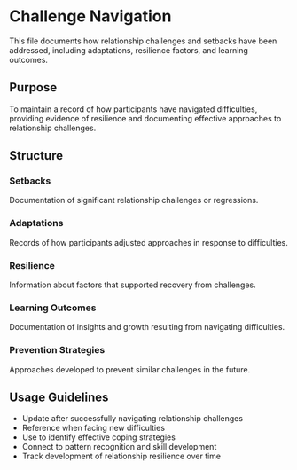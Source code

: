 # Challenge Navigation

This file documents how relationship challenges and setbacks have been addressed, including adaptations, resilience factors, and learning outcomes.

## Purpose
To maintain a record of how participants have navigated difficulties, providing evidence of resilience and documenting effective approaches to relationship challenges.

## Structure

### Setbacks
Documentation of significant relationship challenges or regressions.

### Adaptations
Records of how participants adjusted approaches in response to difficulties.

### Resilience
Information about factors that supported recovery from challenges.

### Learning Outcomes
Documentation of insights and growth resulting from navigating difficulties.

### Prevention Strategies
Approaches developed to prevent similar challenges in the future.

## Usage Guidelines

- Update after successfully navigating relationship challenges
- Reference when facing new difficulties
- Use to identify effective coping strategies
- Connect to pattern recognition and skill development
- Track development of relationship resilience over time
